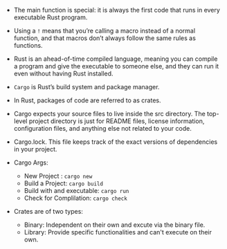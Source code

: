   * The main function is special: it is always the first code that runs in every executable Rust program. 
* Using a `!` means that you’re calling a macro instead of a normal function, and that macros don’t always follow the same rules as functions.
* Rust is an ahead-of-time compiled language, meaning you can compile a program and give the executable to someone else, and they can run it even without having Rust installed. 
* `Cargo` is Rust’s build system and package manager. 
* In Rust, packages of code are referred to as crates. 
* Cargo expects your source files to live inside the src directory. The top-level project directory is just for README files, license information, configuration files, and anything else not related to your code.
* Cargo.lock. This file keeps track of the exact versions of dependencies in your project. 
* Cargo Args:
  * New Project : `cargo new`
  * Build a Project: `cargo build`
  * Build with and executable: `cargo run`
  * Check for Complilation: `cargo check`

* Crates are of two types: 
  * Binary: Independent on their own and excute via the binary file.
  * Library: Provide specific functionalities and can't execute on their own.